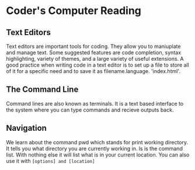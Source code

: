# Coder's Computer Reading

## Text Editors
Text editors are important tools for coding. They allow you to maniuplate and manage text. Some suggested features are code completion, syntax highlighting, variety of themes, and a large variety of useful extensions. A good practice when writing code in a text editor is to set up a file to store all of it for a specific need and to save it as filename.language. 'index.html'.

## The Command Line

Command lines are also known as terminals. It is a text based interface to the system where you can type commands and recieve outputs back.

## Navigation

We learn about the command pwd which stands for print working directory. It tells you what directory you are currently working in.
ls is the command list. With nothing else it will list what is in your current location. You can also use it with `[options] and [location]`
